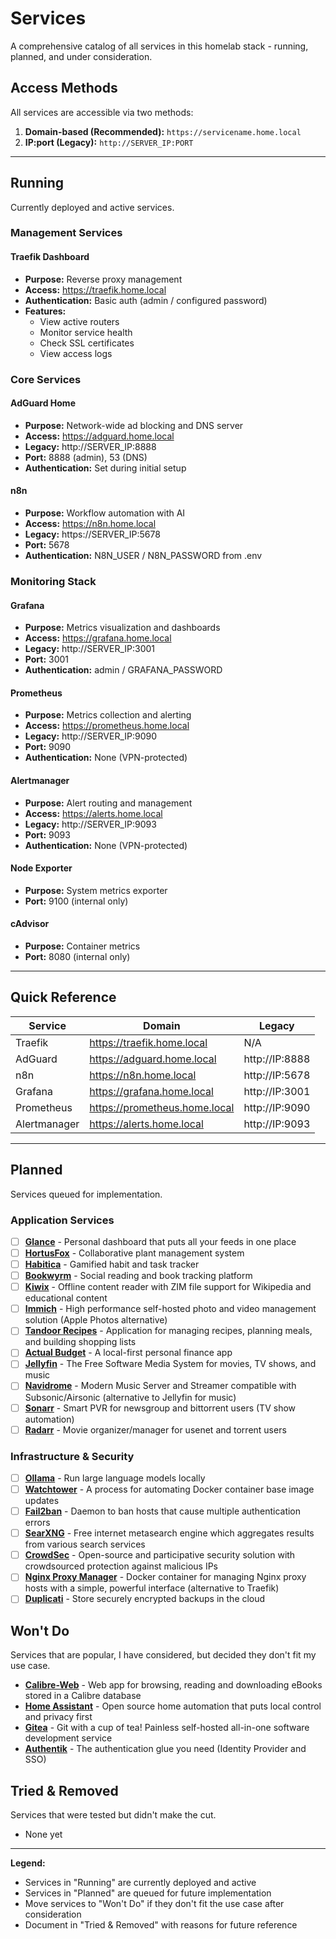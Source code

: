 # Services

A comprehensive catalog of all services in this homelab stack - running, planned, and under consideration.

## Access Methods

All services are accessible via two methods:

1. **Domain-based (Recommended):** `https://servicename.home.local`
2. **IP:port (Legacy):** `http://SERVER_IP:PORT`

---

## Running

Currently deployed and active services.

### Management Services

#### Traefik Dashboard
- **Purpose:** Reverse proxy management
- **Access:** https://traefik.home.local
- **Authentication:** Basic auth (admin / configured password)
- **Features:**
  - View active routers
  - Monitor service health
  - Check SSL certificates
  - View access logs

### Core Services

#### AdGuard Home
- **Purpose:** Network-wide ad blocking and DNS server
- **Access:** https://adguard.home.local
- **Legacy:** http://SERVER_IP:8888
- **Port:** 8888 (admin), 53 (DNS)
- **Authentication:** Set during initial setup

#### n8n
- **Purpose:** Workflow automation with AI
- **Access:** https://n8n.home.local
- **Legacy:** https://SERVER_IP:5678
- **Port:** 5678
- **Authentication:** N8N_USER / N8N_PASSWORD from .env

### Monitoring Stack

#### Grafana
- **Purpose:** Metrics visualization and dashboards
- **Access:** https://grafana.home.local
- **Legacy:** http://SERVER_IP:3001
- **Port:** 3001
- **Authentication:** admin / GRAFANA_PASSWORD

#### Prometheus
- **Purpose:** Metrics collection and alerting
- **Access:** https://prometheus.home.local
- **Legacy:** http://SERVER_IP:9090
- **Port:** 9090
- **Authentication:** None (VPN-protected)

#### Alertmanager
- **Purpose:** Alert routing and management
- **Access:** https://alerts.home.local
- **Legacy:** http://SERVER_IP:9093
- **Port:** 9093
- **Authentication:** None (VPN-protected)

#### Node Exporter
- **Purpose:** System metrics exporter
- **Port:** 9100 (internal only)

#### cAdvisor
- **Purpose:** Container metrics
- **Port:** 8080 (internal only)

---

## Quick Reference

| Service | Domain | Legacy |
|---------|--------|--------|
| Traefik | https://traefik.home.local | N/A |
| AdGuard | https://adguard.home.local | http://IP:8888 |
| n8n | https://n8n.home.local | http://IP:5678 |
| Grafana | https://grafana.home.local | http://IP:3001 |
| Prometheus | https://prometheus.home.local | http://IP:9090 |
| Alertmanager | https://alerts.home.local | http://IP:9093 |

---

## Planned

Services queued for implementation.

### Application Services
- [ ] **[Glance](https://github.com/glanceapp/glance)** - Personal dashboard that puts all your feeds in one place
- [ ] **[HortusFox](https://github.com/danielbrendel/hortusfox-web)** - Collaborative plant management system
- [ ] **[Habitica](https://github.com/HabitRPG/habitica)** - Gamified habit and task tracker
- [ ] **[Bookwyrm](https://github.com/bookwyrm-social/bookwyrm)** - Social reading and book tracking platform
- [ ] **[Kiwix](https://github.com/kiwix)** - Offline content reader with ZIM file support for Wikipedia and educational content
- [ ] **[Immich](https://github.com/immich-app/immich)** - High performance self-hosted photo and video management solution (Apple Photos alternative)
- [ ] **[Tandoor Recipes](https://github.com/TandoorRecipes/recipes)** - Application for managing recipes, planning meals, and building shopping lists
- [ ] **[Actual Budget](https://github.com/actualbudget/actual)** - A local-first personal finance app
- [ ] **[Jellyfin](https://github.com/jellyfin/jellyfin)** - The Free Software Media System for movies, TV shows, and music
- [ ] **[Navidrome](https://github.com/navidrome/navidrome)** - Modern Music Server and Streamer compatible with Subsonic/Airsonic (alternative to Jellyfin for music)
- [ ] **[Sonarr](https://github.com/Sonarr/Sonarr)** - Smart PVR for newsgroup and bittorrent users (TV show automation)
- [ ] **[Radarr](https://github.com/Radarr/Radarr)** - Movie organizer/manager for usenet and torrent users

### Infrastructure & Security
- [ ] **[Ollama](https://github.com/ollama/ollama)** - Run large language models locally
- [ ] **[Watchtower](https://github.com/containrrr/watchtower)** - A process for automating Docker container base image updates
- [ ] **[Fail2ban](https://github.com/fail2ban/fail2ban)** - Daemon to ban hosts that cause multiple authentication errors
- [ ] **[SearXNG](https://github.com/searxng/searxng)** - Free internet metasearch engine which aggregates results from various search services
- [ ] **[CrowdSec](https://github.com/crowdsecurity/crowdsec)** - Open-source and participative security solution with crowdsourced protection against malicious IPs
- [ ] **[Nginx Proxy Manager](https://github.com/NginxProxyManager/nginx-proxy-manager)** - Docker container for managing Nginx proxy hosts with a simple, powerful interface (alternative to Traefik)
- [ ] **[Duplicati](https://github.com/duplicati/duplicati)** - Store securely encrypted backups in the cloud

## Won't Do

Services that are popular, I have considered, but decided they don't fit my use case.

- **[Calibre-Web](https://github.com/janeczku/calibre-web)** - Web app for browsing, reading and downloading eBooks stored in a Calibre database
- **[Home Assistant](https://github.com/home-assistant/core)** - Open source home automation that puts local control and privacy first
- **[Gitea](https://github.com/go-gitea/gitea)** - Git with a cup of tea! Painless self-hosted all-in-one software development service
- **[Authentik](https://github.com/goauthentik/authentik)** - The authentication glue you need (Identity Provider and SSO)

## Tried & Removed

Services that were tested but didn't make the cut.

- None yet

---

**Legend:**
- Services in "Running" are currently deployed and active
- Services in "Planned" are queued for future implementation
- Move services to "Won't Do" if they don't fit the use case after consideration
- Document in "Tried & Removed" with reasons for future reference
